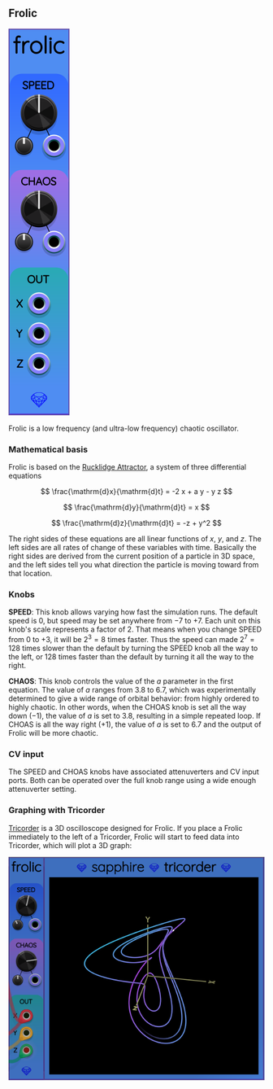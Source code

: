 ## Frolic

![Frolic](images/frolic.png)

Frolic is a low frequency (and ultra-low frequency) chaotic oscillator.

### Mathematical basis

Frolic is based on the [Rucklidge Attractor](http://www.3d-meier.de/tut19/Seite17.html),
a system of three differential equations

$$
\frac{\mathrm{d}x}{\mathrm{d}t} = -2 x + a y - y z
$$

$$
\frac{\mathrm{d}y}{\mathrm{d}t} = x
$$

$$
\frac{\mathrm{d}z}{\mathrm{d}t} = -z + y^2
$$

The right sides of these equations are all linear functions
of $x$, $y$, and $z$. The left sides are all rates of change
of these variables with time. Basically the right sides are
derived from the current position of a particle in 3D space,
and the left sides tell you what direction the particle
is moving toward from that location.

### Knobs

**SPEED**: This knob allows varying how fast the simulation runs.
The default speed is 0, but speed may be set anywhere
from &minus;7 to +7. Each unit on this knob's scale represents a factor
of 2. That means when you change SPEED from 0 to +3, it will be $2^3=8$
times faster. Thus the speed can made $2^7=128$ times slower than the default
by turning the SPEED knob all the way to the left, or 128 times faster than
the default by turning it all the way to the right.

**CHAOS**: This knob controls the value of the $a$ parameter in the first equation.
The value of $a$ ranges from 3.8 to 6.7, which was experimentally determined
to give a wide range of orbital behavior: from highly ordered to highly chaotic.
In other words, when the CHOAS knob is set all the way down (&minus;1), the
value of $a$ is set to 3.8, resulting in a simple repeated loop.
If CHOAS is all the way right (+1), the value of $a$ is set to 6.7 and the
output of Frolic will be more chaotic.

### CV input
The SPEED and CHOAS knobs have associated attenuverters and CV input ports.
Both can be operated over the full knob range using a wide enough attenuverter setting.

### Graphing with Tricorder

[Tricorder](Tricorder.md) is a 3D oscilloscope designed for Frolic.
If you place a Frolic immediately to the left of a Tricorder, Frolic
will start to feed data into Tricorder, which will plot a 3D graph:

![Frolic and Tricorder](images/frolic_tricorder.png)
